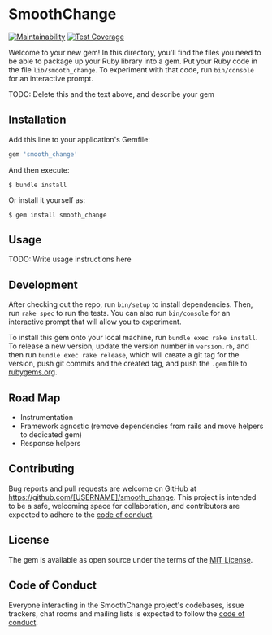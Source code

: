 # SmoothChange

[![Maintainability](https://api.codeclimate.com/v1/badges/48a49429c6d98780a96e/maintainability)](https://codeclimate.com/github/Zooip/smooth_change/maintainability)
[![Test Coverage](https://api.codeclimate.com/v1/badges/48a49429c6d98780a96e/test_coverage)](https://codeclimate.com/github/Zooip/smooth_change/test_coverage)

Welcome to your new gem! In this directory, you'll find the files you need to be able to package up your Ruby library into a gem. Put your Ruby code in the file `lib/smooth_change`. To experiment with that code, run `bin/console` for an interactive prompt.

TODO: Delete this and the text above, and describe your gem

## Installation

Add this line to your application's Gemfile:

```ruby
gem 'smooth_change'
```

And then execute:

    $ bundle install

Or install it yourself as:

    $ gem install smooth_change

## Usage

TODO: Write usage instructions here

## Development

After checking out the repo, run `bin/setup` to install dependencies. Then, run `rake spec` to run the tests. You can also run `bin/console` for an interactive prompt that will allow you to experiment.

To install this gem onto your local machine, run `bundle exec rake install`. To release a new version, update the version number in `version.rb`, and then run `bundle exec rake release`, which will create a git tag for the version, push git commits and the created tag, and push the `.gem` file to [rubygems.org](https://rubygems.org).

## Road Map
* Instrumentation
* Framework agnostic (remove dependencies from rails and move helpers to dedicated gem)
* Response helpers


## Contributing

Bug reports and pull requests are welcome on GitHub at https://github.com/[USERNAME]/smooth_change. This project is intended to be a safe, welcoming space for collaboration, and contributors are expected to adhere to the [code of conduct](https://github.com/[USERNAME]/smooth_change/blob/master/CODE_OF_CONDUCT.md).

## License

The gem is available as open source under the terms of the [MIT License](https://opensource.org/licenses/MIT).

## Code of Conduct

Everyone interacting in the SmoothChange project's codebases, issue trackers, chat rooms and mailing lists is expected to follow the [code of conduct](https://github.com/[USERNAME]/smooth_change/blob/master/CODE_OF_CONDUCT.md).
